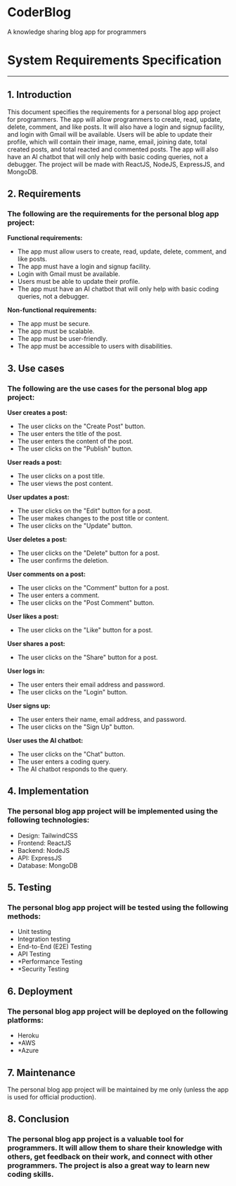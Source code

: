 # CoderBlog
A knowledge sharing blog app for programmers

# System Requirements Specification
---

## 1. Introduction

This document specifies the requirements for a personal blog app project for programmers. The app will allow programmers to create, read, update, delete, comment, and like posts. It will also have a login and signup facility, and login with Gmail will be available. Users will be able to update their profile, which will contain their image, name, email, joining date, total created posts, and total reacted and commented posts. The app will also have an AI chatbot that will only help with basic coding queries, not a debugger. The project will be made with ReactJS, NodeJS, ExpressJS, and MongoDB.



## 2. Requirements
### The following are the requirements for the personal blog app project:

**Functional requirements:**
- The app must allow users to create, read, update, delete, comment, and like posts.
- The app must have a login and signup facility.
- Login with Gmail must be available.
- Users must be able to update their profile.
- The app must have an AI chatbot that will only help with basic coding queries, not a debugger.

**Non-functional requirements:**
- The app must be secure.
- The app must be scalable.
- The app must be user-friendly.
- The app must be accessible to users with disabilities.



## 3. Use cases
### The following are the use cases for the personal blog app project:

**User creates a post:**
- The user clicks on the "Create Post" button.
- The user enters the title of the post.
- The user enters the content of the post.
- The user clicks on the "Publish" button.

**User reads a post:**
- The user clicks on a post title.
- The user views the post content.

**User updates a post:**
- The user clicks on the "Edit" button for a post.
- The user makes changes to the post title or content.
- The user clicks on the "Update" button.

**User deletes a post:**
- The user clicks on the "Delete" button for a post.
- The user confirms the deletion.

**User comments on a post:**
- The user clicks on the "Comment" button for a post.
- The user enters a comment.
- The user clicks on the "Post Comment" button.

**User likes a post:**
- The user clicks on the "Like" button for a post.

**User shares a post:**
- The user clicks on the "Share" button for a post.

**User logs in:**
- The user enters their email address and password.
- The user clicks on the "Login" button.

**User signs up:**
- The user enters their name, email address, and password.
- The user clicks on the "Sign Up" button.

**User uses the AI chatbot:**
- The user clicks on the "Chat" button.
- The user enters a coding query.
- The AI chatbot responds to the query.



## 4. Implementation
### The personal blog app project will be implemented using the following technologies:

- Design: TailwindCSS
- Frontend: ReactJS
- Backend: NodeJS
- API: ExpressJS
- Database: MongoDB



## 5. Testing
### The personal blog app project will be tested using the following methods:

- Unit testing
- Integration testing
- End-to-End (E2E) Testing
- API Testing
- *Performance Testing
- *Security Testing



## 6. Deployment
### The personal blog app project will be deployed on the following platforms:

- Heroku
- *AWS
- *Azure



## 7. Maintenance
The personal blog app project will be maintained by me only (unless the app is used for official production).



## 8. Conclusion
### The personal blog app project is a valuable tool for programmers. It will allow them to share their knowledge with others, get feedback on their work, and connect with other programmers. The project is also a great way to learn new coding skills.
